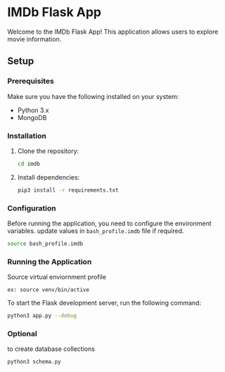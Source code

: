 # IMDb Flask App

Welcome to the IMDb Flask App! This application allows users to explore movie information.

## Setup

### Prerequisites

Make sure you have the following installed on your system:

- Python 3.x
- MongoDB

### Installation

1. Clone the repository:
    ```bash
    cd imdb
    ```

2. Install dependencies:
    ```bash
    pip3 install -r requirements.txt
    ```

### Configuration

Before running the application, you need to configure the environment variables. update values in `bash_profile.imdb` file  if required.

```bash
source bash_profile.imdb
```

### Running the Application

Source virtual enviornment profile
```
ex: source venv/bin/active
```
To start the Flask development server, run the following command:


```bash
python3 app.py --debug
```


### Optional

to create database collections

```bash
python3 schema.py
```
